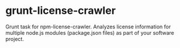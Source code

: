 # grunt-license-crawler
Grunt task for npm-license-crawler. Analyzes license information for multiple node.js modules (package.json files) as part of your software project.
